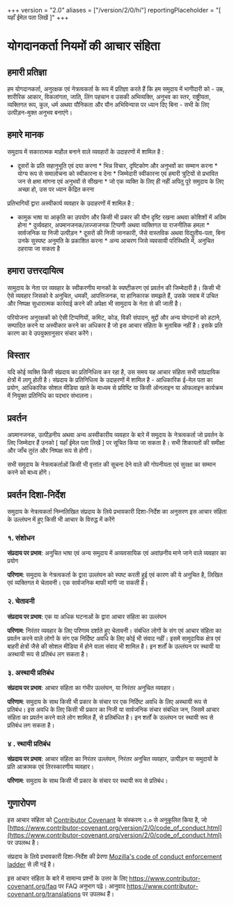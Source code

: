 +++
version = "2.0"
aliases = ["/version/2/0/hi"]
reportingPlaceholder = "[ यहाँ ईमेल पता लिखें ]"
+++

# योगदानकर्ता नियमों की आचार संहिता

## हमारी प्रतिज्ञा

हम योगदानकर्ता, अनुरक्षक एवं नेत्रत्वकर्ता के रूप में प्रतिज्ञा करते हैं कि हम समुदाय में भागीदारी को - उम्र, शारीरिक आकार, विकलांगता, जाति, लिंग पहचान व उसकी अभिव्यक्ति, अनुभव का स्तर, राष्ट्रीयता, व्यक्तिगत रूप, कुल, धर्म अथवा यौनिकता और यौन अभिविन्यास पर ध्यान दिए बिना - सभी के लिए उत्पीड़न-मुक्त अनुभव बनाएंगे।

## हमारे मानक

समुदाय में सकारात्मक माहौल बनाने वाले व्यवहारों के उदाहरणों में शामिल है :

* दूसरों के प्रति सहानुभूति एवं दया करना * भिन्न विचार, दृष्टिकोण और अनुभवों का सम्मान करना * योग्य रूप से समालोचना को स्वीकारना व देना * जिम्मेदारी स्वीकारना एवं हमारी त्रुटियों से प्रभावित जन से क्षमा मांगना एवं अनुभवों से सीखना * जो एक व्यक्ति के लिए ही नहीं अपितु पूरे समुदाय के लिए अच्छा हो, उस पर ध्यान केंद्रित करना

प्रतिभागियों द्वारा अस्वीकार्य व्यवहार के उदाहरणों में शामिल है :

* कामुक भाषा या आकृति का उपयोग और किसी भी प्रकार की यौन दृष्टि रखना अथवा कोशिशों में अग्रिम होना * दुर्व्यवहार, अपमानजनक/लज्जाजनक टिप्पणी अथवा व्यक्तिगत या राजनीतिक हमला * सार्वजनिक या निजी उत्पीड़न * दूसरों की निजी जानकारी, जैसे वास्तविक अथवा विद्युतीय-पता, बिना उनके सुस्पष्ट अनुमति के प्रकाशित करना * अन्य आचरण जिसे व्यवसायी परिस्थिति में, अनुचित ठहराया जा सकता है

## हमारा उत्तरदायित्व

सामुदाय के नेता पर व्यवहार के स्वीकरणीय मानकों के स्पष्टीकरण एवं प्रवर्तन की जिम्मेदारी है। किसी भी ऐसे व्यवहार जिसको वे अनुचित, धमकी, आपत्तिजनक, या हानिकारक समझते हैं, उसके जवाब में उचित और निष्पक्ष सुधारात्मक कार्रवाई करने की अपेक्षा भी सामुदाय के नेता से की जाती है।

परियोजना अनुरक्षकों को ऐसी टिप्पणियों, कमिट, कोड, विकी संपादन, मुद्दों और अन्य योगदानों को हटाने, सम्पादित करने या अस्वीकार करने का अधिकार है जो इस आचार संहिता के मुताबिक नहीं है। इसके प्रति कारण का वे उपयुक्तानुसार संचार करेंगे।

## विस्तार

यदि कोई व्यक्ति किसी संप्रदाय का प्रतिनिधित्व कर रहा है, उस समय यह आचार संहिता सभी सांप्रदायिक क्षेत्रों में लागू होती है। संप्रदाय के प्रतिनिधित्व के उदाहरणों में शामिल है - आधिकारिक ई-मेल पता का प्रयोग, आधिकारिक सोशल मीडिया खाते के माध्यम से प्रविष्टि या किसी ऑनलाइन या ऑफलाइन कार्यक्रम में नियुक्त प्रतिनिधि का पदभार संभालना।

## प्रवर्तन

अपमानजनक, उत्पीड़नीय अथवा अन्य अस्वीकारीय व्यवहार के बारे में समुदाय के नेत्रत्वकर्ता जो प्रवर्तन के लिए जिम्मेदार हैं उनको \[ यहाँ ईमेल पता लिखें \] पर सूचित किया जा सकता है। सभी शिकायतों की समीक्षा और जाँच तुरंत और निष्पक्ष रूप से होगी।

सभी समुदाय के नेत्रत्वकर्ताओं किसी भी वृत्तांत की सूचना देने वाले की गोपनीयता एवं सुरक्षा का सम्मान करने को बाध्य होंगे।

## प्रवर्तन दिशा-निर्देश

समुदाय के नेत्रत्वकर्ता निम्नलिखित संप्रदाय के लिये प्रभावकारी दिशा-निर्देश का अनुसरण इस आचार संहिता के उल्लंघन में हुए किसी भी आचार के विरुद्ध में करेंगे

### १. संशोधन

**संप्रदाय पर प्रभाव**: अनुचित भाषा एवं अन्य समुदाय में अव्यवसायिक एवं अवांछनीय माने जाने वाले व्यवहार का प्रयोग

**परिणाम**: समुदाय के नेत्रत्वकर्ता के द्वारा उल्लंघन को स्पष्ट करती हुई एवं कारण की ये अनुचित है, लिखित एवं व्यक्तिगत मे चेतावनी। एक सार्वजनिक माफी मांगी जा सकती है।

### २. चेतावनी

**संप्रदाय पर प्रभाव**: एक या अधिक घटनाओं के द्वारा आचार संहिता का उल्लंघन

**परिणाम**: निरंतर व्यवहार के लिए परिणाम दर्शाते हुए चेतावनी। संबंधित लोगों के संग एवं आचार संहिता का प्रवर्तन करने वाले लोगों के संग  एक निर्दिष्ट अवधि के लिए कोई भी संवाद नहीं। इसमें सामुदायिक क्षेत्र एवं बाहरी क्षेत्रों जैसे की सोशल मीडिया में होने वाला संवाद भी शामिल है। इन शर्तों के उल्लंघन पर स्थायी या अस्थायी रूप से प्रतिबंध लग सकता है।

### ३. अस्थायी प्रतिबंध

**संप्रदाय पर प्रभाव**: आचार संहिता का गंभीर उल्लंघन, या निरंतर अनुचित व्यवहार।

**परिणाम**: समुदाय के साथ किसी भी प्रकार के संचार पर एक निर्दिष्ट अवधि के लिए अस्थायी रूप से प्रतिबंध। इस अवधि के लिए किसी भी प्रकार का निजी या सार्वजनिक संचार संबंधित जन, जिसमें आचार संहिता का प्रवर्तन करने वाले लोग शामिल हैं, से प्रतिबंधित है। इन शर्तों के उल्लंघन पर स्थायी रूप से प्रतिबंध लग सकता है।

### ४ . स्थायी प्रतिबंध

**संप्रदाय पर प्रभाव**: आचार संहिता का निरंतर उल्लंघन, निरंतर अनुचित व्यवहार, उत्पीड़न या समुदायों के प्रति आक्रामक एवं तिरस्कारणीय व्यवहार।

**परिणाम**: समुदाय के साथ किसी भी प्रकार के संचार पर स्थायी रूप से प्रतिबंध।

## गुणारोपण

इस आचार संहिता को [Contributor Covenant](https://www.contributor-covenant.org) के संस्करण २.०  से अनुकूलित किया है, जो [https://www.contributor-covenant.org/version/2/0/code_of_conduct.html](https://www.contributor-covenant.org/version/2/0/code_of_conduct.html) पर उपलब्ध है।

संप्रदाय के लिये प्रभावकारी दिशा-निर्देश की प्रेरणा [Mozilla's code of conduct enforcement ladder](https://github.com/mozilla/diversity) से ली गई है।

[मुखपृष्ठ]: https://www.contributor-covenant.org

इस आचार संहिता के बारे में सामान्य प्रश्नों के उत्तर के लिए https://www.contributor-covenant.org/faq पर FAQ अनुभाग पढ़े।  आनुवाद https://www.contributor-covenant.org/translations पर उपलब्ध हैं।
